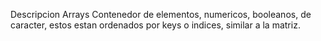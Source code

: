 Descripcion Arrays
Contenedor de elementos, numericos, booleanos, de caracter, estos estan ordenados por keys o indices, similar a la matriz.
